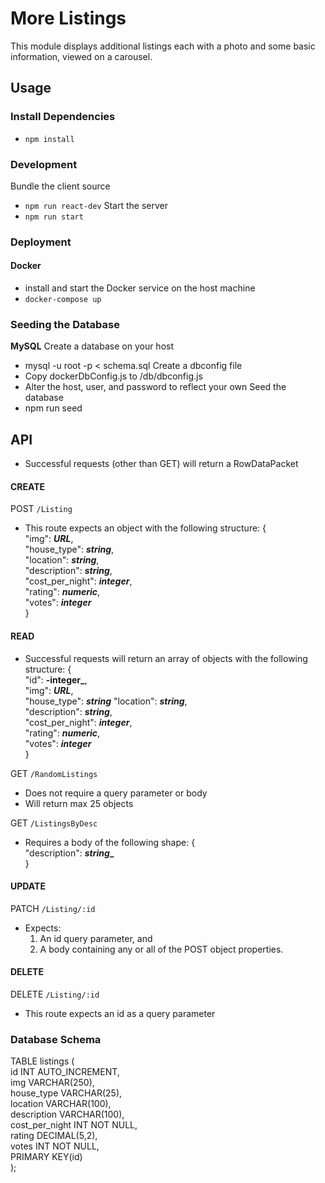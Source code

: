 # More Listings
This module displays additional listings each with a photo and
some basic information, viewed on a carousel.

## Usage

### Install Dependencies
- `npm install`

### Development
Bundle the client source
- `npm run react-dev`
Start the server
- `npm run start`

### Deployment
#### Docker
- install and start the Docker service on the host machine
- `docker-compose up`

### Seeding the Database
**MySQL**
Create a database on your host
- mysql -u root -p < schema.sql
Create a dbconfig file
- Copy dockerDbConfig.js to /db/dbconfig.js
- Alter the host, user, and password to reflect your own
Seed the database
- npm run seed

## API
- Successful requests (other than GET) will return a RowDataPacket

#### CREATE

POST `/Listing`
- This route expects an object with the following structure:
  {  
      "img": **_URL_**,  
      "house_type": **_string_**,  
      "location": **_string_**,  
      "description": **_string_**,  
      "cost_per_night": **_integer_**,  
      "rating": **_numeric_**,  
      "votes": **_integer_**  
  }

#### READ
- Successful requests will return an array of objects 
with the following structure:
  {  
      "id": **-integer_**,  
      "img": **_URL_**,  
      "house_type": **_string_**
      "location": **_string_**,  
      "description": **_string_**,  
      "cost_per_night": **_integer_**,  
      "rating": **_numeric_**,  
      "votes": **_integer_**  
  }

GET `/RandomListings`
- Does not require a query parameter or body
- Will return max 25 objects

GET `/ListingsByDesc`
- Requires a body of the following shape:
  {  
      "description": **_string__**  
  }

#### UPDATE

PATCH `/Listing/:id`
- Expects:
  1) An id query parameter, and
  2) A body containing any or all of the POST object properties.

#### DELETE

DELETE `/Listing/:id`
- This route expects an id as a query parameter

### Database Schema

  TABLE listings (  
      id                INT AUTO_INCREMENT,  
      img               VARCHAR(250),  
      house_type        VARCHAR(25),  
      location          VARCHAR(100),  
      description       VARCHAR(100),  
      cost_per_night    INT NOT NULL,  
      rating            DECIMAL(5,2),  
      votes             INT NOT NULL,  
      PRIMARY KEY(id)  
  );  
  